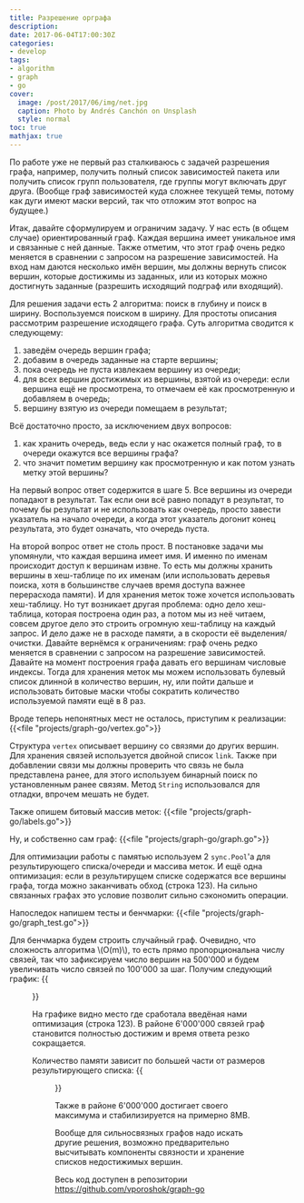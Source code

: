 ```yaml
---
title: Разрешение орграфа
description:
date: 2017-06-04T17:00:30Z
categories:
- develop
tags:
- algorithm
- graph
- go
cover:
  image: /post/2017/06/img/net.jpg
  caption: Photo by Andrés Canchón on Unsplash
  style: normal
toc: true
mathjax: true
---
```


По работе уже не первый раз сталкиваюсь с задачей разрешения графа, например, получить полный список зависимостей пакета или получить список групп пользователя, где группы могут включать друг друга. (Вообще граф зависимостей куда сложнее текущей темы, потому как дуги имеют маски версий, так что отложим этот вопрос на будущее.)

Итак, давайте сформулируем и ограничим задачу. У нас есть (в общем случае) ориентированный граф. Каждая вершина имеет уникальное имя и связанные с ней данные. Также отметим, что этот граф очень редко меняется в сравнении с запросом на разрешение зависимостей. На вход нам даются несколько имён вершин, мы должны вернуть список вершин, которые достижимы из заданных, или из которых можно достигнуть заданные (разрешить исходящий подграф или входящий).

Для решения задачи есть 2 алгоритма: поиск в глубину и поиск в ширину. Воспользуемся поиском в ширину. Для простоты описания рассмотрим разрешение исходящего графа. Суть алгоритма сводится к следующему:
1. заведём очередь вершин графа;
2. добавим в очередь заданные на старте вершины;
3. пока очередь не пуста извлекаем вершину из очереди;
4. для всех вершин достижимых из вершины, взятой из очереди: если вершина ещё не просмотрена, то отмечаем её как просмотренную и добавляем в очередь;
5. вершину взятую из очереди помещаем в результат;

Всё достаточно просто, за исключением двух вопросов:
1. как хранить очередь, ведь если у нас окажется полный граф, то в очереди окажутся все вершины графа?
2. что значит пометим вершину как просмотренную и как потом узнать метку этой вершины?

На первый вопрос ответ содержится в шаге 5. Все вершины из очереди попадают в результат. Так если они всё равно попадут в результат, то почему бы результат и не использовать как очередь, просто завести указатель на начало очереди, а когда этот указатель догонит конец результата, это будет означать, что очередь пуста.

На второй вопрос ответ не столь прост. В постановке задачи мы упомянули, что каждая вершина имеет имя. И именно по именам происходит доступ к вершинам извне. То есть мы должны хранить вершины в хеш-таблице по их именам (или использовать деревья поиска, хотя в большинстве случаев время доступа важнее перерасхода памяти). И для хранения меток тоже хочется использовать хеш-таблицу. Но тут возникает другая проблема: одно дело хеш-таблица, которая построена один раз, а потом мы из неё читаем, совсем другое дело это строить огромную хеш-таблицу на каждый запрос. И дело даже не в расходе памяти, а в скорости её выделения/очистки. Давайте вернёмся к ограничениям: граф очень редко меняется в сравнении с запросом на разрешение зависимостей. Давайте на момент построения графа давать его вершинам числовые индексы. Тогда для хранения меток мы можем использовать булевый список длинной в количество вершин, ну, или пойти дальше и использовать битовые маски чтобы сократить количество используемой памяти ещё в 8 раз.

Вроде теперь непонятных мест не осталось, приступим к реализации:
{{<file "projects/graph-go/vertex.go">}}

Структура `vertex` описывает вершину со связями до других вершин. Для хранения связей используется двойной список `link`. Также при добавлении связи мы должны проверить что связь не была представлена ранее, для этого используем бинарный поиск по установленным ранее связям. Метод `String` использовался для отладки, впрочем мешать не будет.

Также опишем битовый массив меток:
{{<file "projects/graph-go/labels.go">}}

Ну, и собственно сам граф:
{{<file "projects/graph-go/graph.go">}}

Для оптимизации работы с памятью используем 2 `sync.Pool`'а для результирующего списка/очереди и массива меток. И ещё одна оптимизация: если в результирущем списке содержатся все вершины графа, тогда можно заканчивать обход (строка 123). На сильно связанных графах это условие позволит сильно сэкономить операции.

Напоследок напишем тесты и бенчмарки:
{{<file "projects/graph-go/graph_test.go">}}

Для бенчмарка будем строить случайный граф. Очевидно, что сложность алгоритма \\(O(m)\\), то есть прямо пропорциональна числу связей, так что зафиксируем число вершин на 500'000 и будем увеличивать число связей по 100'000 за шаг. Получим следующий график:
{{<figure src="/post/2017/06/img/resolve_time.png" title="Время обработки запроса от количества связей">}}

На графике видно место где сработала введёная нами оптимизация (строка 123). В районе 6'000'000 связей граф становится полностью достижим и время ответа резко сокращается.

Количество памяти зависит по большей части от размеров результирующего списка:
{{<figure src="/post/2017/06/img/resolve_memory.png" title="Расход памяти от количества связей">}}

Также в районе 6'000'000 достигает своего максимума и стабилизируется на примерно 8MB.

Вообще для сильносвязных графов надо искать другие решения, возможно предварительно высчитывать компоненты связности и хранение списков недостижимых вершин.

Весь код доступен в репозитории https://github.com/vporoshok/graph-go

